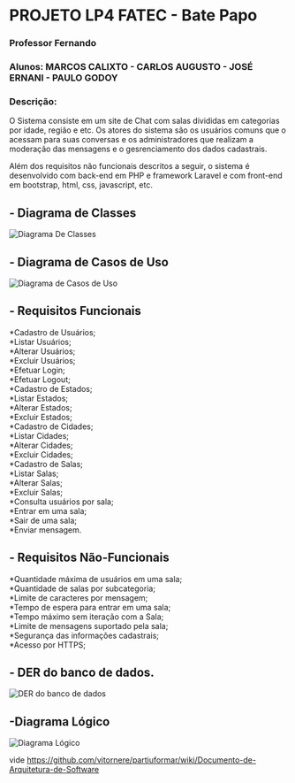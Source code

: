 
# PROJETO LP4 FATEC - Bate Papo
### Professor Fernando
### Alunos: MARCOS CALIXTO - CARLOS AUGUSTO - JOSÉ ERNANI - PAULO GODOY
### Descrição: 
O Sistema consiste em um site de Chat com salas divididas em categorias por idade, região e etc. Os atores do sistema são os usuários comuns que o acessam para suas conversas e os administradores que realizam a moderação das mensagens e o gesrenciamento dos dados cadastrais.<br />

Além dos requisitos não funcionais descritos a seguir, o sistema é desenvolvido com back-end em PHP e framework Laravel e com front-end em bootstrap, html, css, javascript, etc.

## - Diagrama de Classes
![Diagrama De Classes](https://github.com/Marcoskisto/FATEC_Lab4_Bate_Papo_4Sem/blob/master/Documentacao/4-DiagramaDeClasses.jpg)
## - Diagrama de Casos de Uso
![Diagrama de Casos de Uso](https://github.com/Marcoskisto/Bate_Papo_4Sem/blob/master/Documentacao/3-Caso_De_uso.jpg)
## - Requisitos Funcionais
*Cadastro de Usuários;<br />
*Listar Usuários;<br />
*Alterar Usuários;<br />
*Excluir Usuários;<br />
*Efetuar Login;<br />
*Efetuar Logout;<br />
*Cadastro de Estados;<br />
*Listar Estados;<br />
*Alterar Estados;<br />
*Excluir Estados;<br />
*Cadastro de Cidades;<br />
*Listar Cidades;<br />
*Alterar Cidades;<br />
*Excluir Cidades;<br />
*Cadastro de Salas;<br />
*Listar Salas;<br />
*Alterar Salas;<br />
*Excluir Salas;<br />
*Consulta usuários por sala;<br />
*Entrar em uma sala;<br />
*Sair de uma sala;<br />
*Enviar mensagem.
## - Requisitos Não-Funcionais
*Quantidade máxima de usuários em uma sala;<br />
*Quantidade de salas por subcategoria;<br />
*Limite de caracteres por mensagem;<br />
*Tempo de espera para entrar em uma sala;<br />
*Tempo máximo sem iteração com a Sala;<br />
*Limite de mensagens suportado pela sala;<br />
*Segurança das informações cadastrais;<br />
*Acesso por HTTPS;
## - DER do banco de dados.
![DER do banco de dados](https://github.com/Marcoskisto/Bate_Papo_4Sem/blob/master/Documentacao/1-DER_BatePapo.jpg)
## -Diagrama Lógico
![Diagrama Lógico](https://github.com/Marcoskisto/Bate_Papo_4Sem/blob/master/Documentacao/2-Diagrama_L%C3%B3gico_BatePapo.jpg)




vide https://github.com/vitornere/partiuformar/wiki/Documento-de-Arquitetura-de-Software
